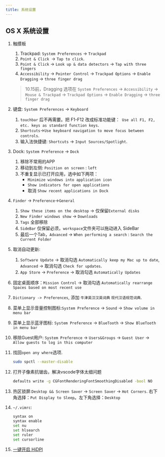 ```yaml
---
title: 系统设置
---
```



## OS X 系统设置
1. 触摸板
   1. Trackpad: `System Preferences` -> `Trackpad`
   2. `Point & Click `-> `Tap to click`.
   3. `Point & Click`  ->  `Look up & data detectors` -> `Tap with three fingers`
   4. `Accessibility` -> `Pointer Control` -> `Trackpad Options` -> `Enable Dragging` -> `three finger drag`
   > 10.15前，Dragging 选项在 `System Preferences` -> `Accessibility` -> `Mouse & Trackpad` -> `Trackpad Options` -> `Enable Dragging` -> `three finger drag`


1. 键盘: `System Preferences` -> `Keyboard`
   1. `touchbar` 后不再需要。把 F1-F12 改成标准功能键：` Use all F1, F2, etc. keys as standard function keys`.
   2. `Shortcuts`->`Use keyboard navigation to move focus between controls`.
   3. 输入法快捷键: `Shortcuts` -> `Input Sources/Spotlight`.
1. Dock: `System Preference` -> `Dock`
   1. 移除不常用的APP
   2. 移动到左侧: `Position on screen` : `left`
   3. 不重复显示已打开应用，选中如下两项：
      * `Minimize windows into application icon`  
      * `Show indicators for open applications`  
      * 取消 `Show recent applications in Dock`
1. `Finder` -> `Preference`->`General`
   1. `Show these items on the desktop` -> 仅保留`External disks`
   2. `New Finder windows show` -> `Downloads`
   3. `Tags` 全部移除
   4. `SideBar` 仅保留必须，`workspace`文件夹可以拖动进入 SideBar
   5. 最后一个Tab，`Advanced` -> `When performing a search` : `Search the Current Folder`
1. 取消自动更新: 
   1. `Software Update` -> 取消勾选 `Automatically keep my Mac up to date`, `Advanced` -> 取消勾选 `Check for updates`.
   2. `App Store`  -> `Preference` -> 取消勾选 `Automatically Updates`
1. 固定桌面顺序：`Mission Control` -> 取消勾选 `Automatically rearrange Spaces based on most recent use`
1. `Dictionary -> Preferences`,  添加 `牛津英汉汉英词典` `现代汉语规范词典`.
1. 菜单上显示音量控制图标:`System Preference` -> `Sound` -> `Show volume in menu bar`
1. 菜单上显示蓝牙图标: `System Preference` -> `BlueTooth` -> `Show BlueTooth in menu bar`
1.  移除Guest用户: `System Preference` -> `Users&Groups` -> `Guest User` -> `Allow guests to log in this computer`
1. 找回`open any where`选项.
   ```bash
   sudo spctl --master-disable
   ```
1. 打开子像素抗锯齿，解决vscode字体太细问题
   ```bash
   defaults write -g CGFontRenderingFontSmoothingDisabled -bool NO
   ```
1. 热区锁屏:`Desktop && Screen Saver` -> `Screen Saver` -> `Hot Corners`. 右下角选择：`Put Display to Sleep`。左下角选择：`Desktop`
1. `~/.vimrc`:

   ``` bash
   syntax on
   syntax enable
   set nu
   set hlsearch
   set ruler
   set cursorline
   ```

1. [一键开启 HiDPI](https://github.com/xzhih/one-key-hidpi/blob/master/README-zh.md)
